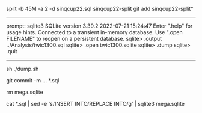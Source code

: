 split -b 45M -a 2 -d sinqcup22.sql sinqcup22-split git add sinqcup22-split*

--------------------------------------------------------------------------------

prompt: sqlite3 SQLite version 3.39.2 2022-07-21 15:24:47 Enter ".help" for
usage hints. Connected to a transient in-memory database. Use ".open FILENAME"
to reopen on a persistent database. sqlite> .output ../Analysis/twic1300.sql
sqlite> .open twic1300.sqlite sqlite> .dump sqlite> .quit

--------------------------------------------------------------------------------

sh ./dump.sh

git commit -m ... *.sql

rm mega.sqlite

cat *.sql | sed -e 's/INSERT INTO/REPLACE INTO/g' | sqlite3 mega.sqlite
